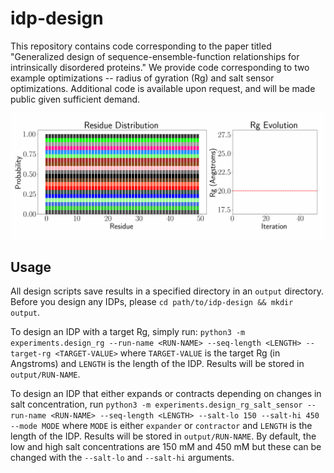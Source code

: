 # idp-design

This repository contains code corresponding to the paper titled "Generalized design of sequence-ensemble-function relationships for intrinsically disordered proteins." We provide code corresponding to two example optimizations -- radius of gyration (Rg) and salt sensor optimizations. Additional code is available upon request, and will be made public given sufficient demand.

![Animation](img/pseq_animation.gif)


## Usage

All design scripts save results in a specified directory in an `output` directory. Before you design any IDPs, please `cd path/to/idp-design && mkdir output`.

To design an IDP with a target Rg, simply run:
`python3 -m experiments.design_rg --run-name <RUN-NAME> --seq-length <LENGTH> --target-rg <TARGET-VALUE>`
where `TARGET-VALUE` is the target Rg (in Angstroms) and `LENGTH` is the length of the IDP. Results will be stored in `output/RUN-NAME`.

To design an IDP that either expands or contracts depending on changes in salt concentration, run
`python3 -m experiments.design_rg_salt_sensor --run-name <RUN-NAME> --seq-length <LENGTH> --salt-lo 150 --salt-hi 450 --mode MODE`
where `MODE` is either `expander` or `contractor` and `LENGTH` is the length of the IDP. Results will be stored in `output/RUN-NAME`.
By default, the low and high salt concentrations are 150 mM and 450 mM but these can be changed with the `--salt-lo` and `--salt-hi` arguments.
